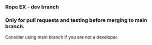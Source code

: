 ### Rope EX - dev branch

### Only for pull requests and testing before merging to main branch.
Consider using main branch if you are not a developer.
